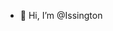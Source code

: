 - 👋 Hi, I’m @Issington
<!---
Issington/Issington is a ✨ special ✨ repository because its `README.md` (this file) appears on your GitHub profile.
You can click the Preview link to take a look at your changes.
--->
